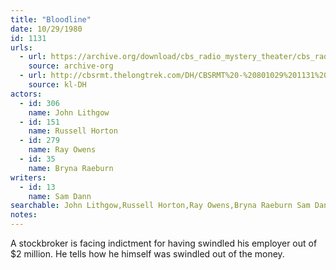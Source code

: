 ```yaml
---
title: "Bloodline"
date: 10/29/1980
id: 1131
urls: 
  - url: https://archive.org/download/cbs_radio_mystery_theater/cbs_radio_mystery_theater-1101-1150.zip/cbs_radio_mystery_theater-1101-1150%2Fcbsrmt_1131_bloodline.mp3
    source: archive-org
  - url: http://cbsrmt.thelongtrek.com/DH/CBSRMT%20-%20801029%201131%20Bloodline_dh.mp3
    source: kl-DH
actors:  
  - id: 306
    name: John Lithgow  
  - id: 151
    name: Russell Horton  
  - id: 279
    name: Ray Owens  
  - id: 35
    name: Bryna Raeburn
writers:  
  - id: 13
    name: Sam Dann
searchable: John Lithgow,Russell Horton,Ray Owens,Bryna Raeburn Sam Dann
notes:  
---
```

A stockbroker is facing indictment for having swindled his employer out of $2 million. He tells how he himself was swindled out of the money.